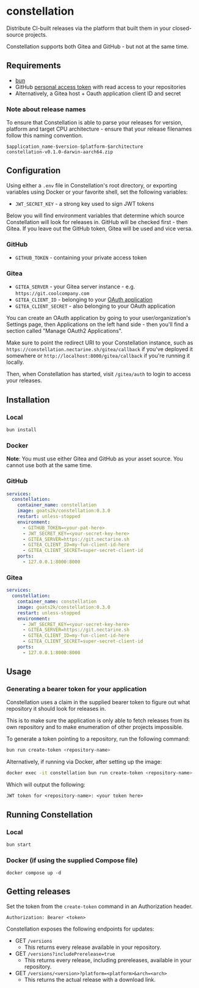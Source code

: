 # constellation

Distribute CI-built releases via the platform that built them in your closed-source projects.

Constellation supports both Gitea and GitHub - but not at the same time.

## Requirements

- [bun](https://bun.sh)
- GitHub [personal access token](https://docs.github.com/en/authentication/keeping-your-account-and-data-secure/managing-your-personal-access-tokens) with read access to your repositories
- Alternatively, a Gitea host + Oauth application client ID and secret

### Note about release names

To ensure that Constellation is able to parse your releases for version, platform and target CPU architecture - ensure that your release filenames follow this naming convention.

```text
$application_name-$version-$platform-$architecture
constellation-v0.1.0-darwin-aarch64.zip
```

## Configuration

Using either a `.env` file in Constellation's root directory, or exporting variables using Docker or your favorite shell, set the following variables:

- `JWT_SECRET_KEY` - a strong key used to sign JWT tokens

Below you will find environment variables that determine which source Constellation will look for releases in. GitHub will be checked first - then Gitea. If you leave out the GitHub token, Gitea will be used and vice versa.

### GitHub
- `GITHUB_TOKEN` - containing your private access token

### Gitea
- `GITEA_SERVER` - your Gitea server instance - e.g. `https://git.coolcompany.com`
- `GITEA_CLIENT_ID` - belonging to your [OAuth application](https://docs.gitea.com/development/oauth2-provider)
- `GITEA_CLIENT_SECRET` - also belonging to your OAuth application

You can create an OAuth application by going to your user/organization's Settings page, then Applications on the left hand side - then you'll find a section called "Manage OAuth2 Applications".

Make sure to point the redirect URI to your Constellation instance, such as `https://constellation.nectarine.sh/gitea/callback` if you've deployed it somewhere or `http://localhost:8000/gitea/callback` if you're running it locally.

Then, when Constellation has started, visit `/gitea/auth` to login to access your releases.

## Installation

### Local

```bash
bun install
```

### Docker
**Note**: You must use either Gitea and GitHub as your asset source. You cannot use both at the same time.

### GitHub
```yml
services:
  constellation:
    container_name: constellation
    image: goats2k/constellation:0.3.0
    restart: unless-stopped
    environment:
      - GITHUB_TOKEN=<your-pat-here>
      - JWT_SECRET_KEY=<your-secret-key-here>
      - GITEA_SERVER=https://git.nectarine.sh
      - GITEA_CLIENT_ID=my-fun-client-id-here
      - GITEA_CLIENT_SECRET=super-secret-client-id
    ports:
      - 127.0.0.1:8000:8000
```

### Gitea

```yml
services:
  constellation:
    container_name: constellation
    image: goats2k/constellation:0.3.0
    restart: unless-stopped
    environment:
      - JWT_SECRET_KEY=<your-secret-key-here>
      - GITEA_SERVER=https://git.nectarine.sh
      - GITEA_CLIENT_ID=my-fun-client-id-here
      - GITEA_CLIENT_SECRET=super-secret-client-id
    ports:
      - 127.0.0.1:8000:8000
```


## Usage

### Generating a bearer token for your application

Constellation uses a claim in the supplied bearer token to figure out what repository it should look for releases in.

This is to make sure the application is only able to fetch releases from its own repository and to make enumeration of other projects impossible.

To generate a token pointing to a repository, run the following command:

```bash
bun run create-token <repository-name>
```

Alternatively, if running via Docker, after setting up the image:

```bash
docker exec -it constellation bun run create-token <repository-name>
```

Which will output the following:

```text
JWT token for <repository-name>: <your token here>
```

## Running Constellation

### Local

```bash
bun start
```

### Docker (if using the supplied Compose file)
```
docker compose up -d
```

## Getting releases

Set the token from the `create-token` command in an Authorization header.

```text
Authorization: Bearer <token>
```

Constellation exposes the following endpoints for updates:

- GET `/versions`
  - This returns every release available in your repository.
- GET `/versions?includePrerelease=true`
  - This returns every release, including prereleases, available in your repository.
- GET `/versions/<version>?platform=<platform>&arch=<arch>`
  - This returns the actual release with a download link.
